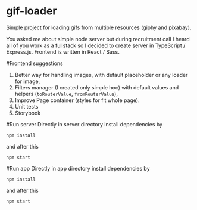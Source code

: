 # gif-loader
Simple project for loading gifs from multiple resources (giphy and pixabay).

You asked me about simple node server but during recruitment call I heard all of you work as a fullstack so I decided to create server in TypeScript / Express.js.
Frontend is written in React / Sass.

#Frontend suggestions
1) Better way for handling images, with default placeholder or any loader for image,
2) Filters manager (I created only simple hoc) with default values and helpers (`toRouterValue`, `fromRouterValue`),
3) Improve Page container (styles for fit whole page).
3) Unit tests
4) Storybook

#Run server
Directly in server directory install dependencies by

`npm install` 

and after this
 
 `npm start`
 
#Run app
Directly in app directory install dependencies by

`npm install`

and after this

`npm start`
